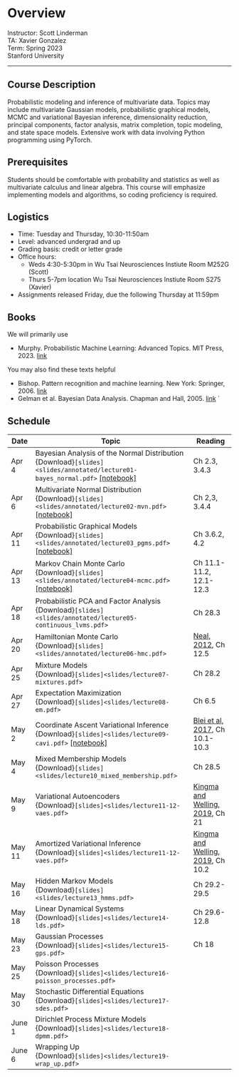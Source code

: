 # Overview
Instructor: Scott Linderman <br>
TA: Xavier Gonzalez <br>
Term: Spring 2023 <br>
Stanford University

---

## Course Description
Probabilistic modeling and inference of multivariate data. Topics may include multivariate Gaussian models, probabilistic graphical models, MCMC and variational Bayesian inference, dimensionality reduction, principal components, factor analysis, matrix completion, topic modeling, and state space models. Extensive work with data involving Python programming using PyTorch.

## Prerequisites
Students should be comfortable with probability and statistics as well as multivariate calculus and linear algebra. This course will emphasize implementing models and algorithms, so coding proficiency is required.

## Logistics
- Time: Tuesday and Thursday, 10:30-11:50am
- Level: advanced undergrad and up
- Grading basis: credit or letter grade
- Office hours:
  - Weds 4:30-5:30pm in Wu Tsai Neurosciences Instiute Room M252G (Scott)
  - Thurs 5-7pm location Wu Tsai Neurosciences Instiute Room S275 (Xavier)
- Assignments released Friday, due the following Thursday at 11:59pm

## Books
We will primarily use
- Murphy. Probabilistic Machine Learning: Advanced Topics. MIT Press, 2023. [link](https://probml.github.io/pml-book/book2.html)

You may also find these texts helpful
- Bishop. Pattern recognition and machine learning. New York: Springer, 2006. [link](https://www.microsoft.com/en-us/research/uploads/prod/2006/01/Bishop-Pattern-Recognition-and-Machine-Learning-2006.pdf)
- Gelman et al. Bayesian Data Analysis. Chapman and Hall, 2005. [link](http://www.stat.columbia.edu/~gelman/book/)
`
## Schedule

| Date   | Topic | Reading |
| ------ | ----- | ------- |
| Apr 4  | Bayesian Analysis of the Normal Distribution <br> {Download}`[slides]<slides/annotated/lecture01-bayes_normal.pdf>` [[notebook]](notebooks/01_bayes_normal.ipynb) | Ch 2.3, 3.4.3 |
| Apr 6  | Multivariate Normal Distribution <br> {Download}`[slides]<slides/annotated/lecture02-mvn.pdf>` [[notebook]](notebooks/02_mvn.ipynb)| Ch 2,3, 3.4.4 |
| Apr 11 | Probabilistic Graphical Models <br> {Download}`[slides]<slides/annotated/lecture03_pgms.pdf>` [[notebook]](notebooks/03_hier_gauss.ipynb) | Ch 3.6.2, 4.2 |
| Apr 13 | Markov Chain Monte Carlo <br> {Download}`[slides]<slides/annotated/lecture04-mcmc.pdf>` [[notebook]](notebooks/04_mcmc.ipynb) | Ch 11.1-11.2, 12.1-12.3 |
| Apr 18 | Probabilistic PCA and Factor Analysis <br> {Download}`[slides]<slides/annotated/lecture05-continuous_lvms.pdf>` | Ch 28.3 |
| Apr 20 | Hamiltonian Monte Carlo <br> {Download}`[slides]<slides/annotated/lecture06-hmc.pdf>` | [Neal, 2012](https://arxiv.org/abs/1206.1901), Ch 12.5 |
| Apr 25 | Mixture Models <br> {Download}`[slides]<slides/lecture07-mixtures.pdf>`  | Ch 28.2 |
| Apr 27 | Expectation Maximization <br> {Download}`[slides]<slides/lecture08-em.pdf>` | Ch 6.5 |
| May 2  | Coordinate Ascent Variational Inference <br> {Download}`[slides]<slides/lecture09-cavi.pdf>` [[notebook]](notebooks/09_cavi_gmm.ipynb) | [Blei et al, 2017](https://www.tandfonline.com/doi/full/10.1080/01621459.2017.1285773), Ch 10.1-10.3 |
| May 4  | Mixed Membership Models <br> {Download}`[slides]<slides/lecture10_mixed_membership.pdf>` |  Ch 28.5|
| May 9  | Variational Autoencoders <br> {Download}`[slides]<slides/lecture11-12-vaes.pdf>` | [Kingma and Welling, 2019](https://arxiv.org/pdf/1906.02691.pdf), Ch 21|
| May 11 | Amortized Variational Inference <br> {Download}`[slides]<slides/lecture11-12-vaes.pdf>` | [Kingma and Welling, 2019](https://arxiv.org/pdf/1906.02691.pdf), Ch 10.2|
| May 16 | Hidden Markov Models <br> {Download}`[slides]<slides/lecture13_hmms.pdf>` | Ch 29.2-29.5 |
| May 18 | Linear Dynamical Systems <br> {Download}`[slides]<slides/lecture14-lds.pdf>` | Ch 29.6-12.8 |
| May 23 | Gaussian Processes <br> {Download}`[slides]<slides/lecture15-gps.pdf>`| Ch 18 |
| May 25 | Poisson Processes <br> {Download}`[slides]<slides/lecture16-poisson_processes.pdf>` | |
| May 30 | Stochastic Differential Equations <br> {Download}`[slides]<slides/lecture17-sdes.pdf>` | |
| June 1 | Dirichlet Process Mixture Models <br> {Download}`[slides]<slides/lecture18-dpmm.pdf>`| |
| June 6 | Wrapping Up <br> {Download}`[slides]<slides/lecture19-wrap_up.pdf>`| |
